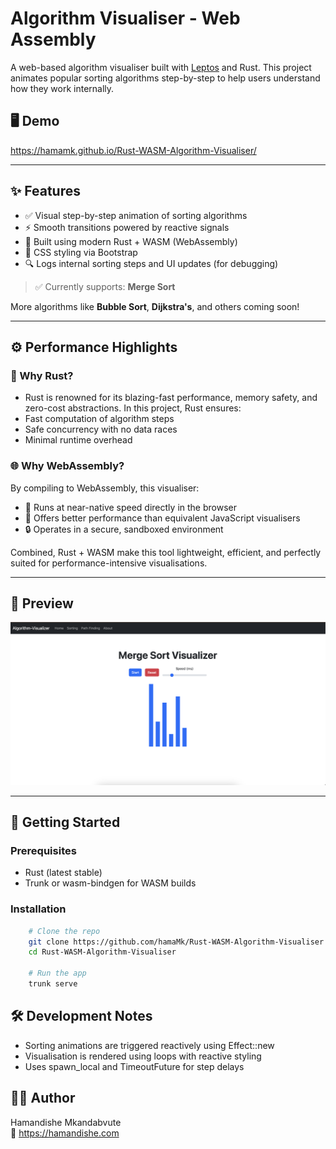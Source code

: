 # Algorithm Visualiser - Web Assembly

A web-based algorithm visualiser built with [Leptos](https://leptos.dev/) and Rust. This project animates popular sorting algorithms step-by-step to help users understand how they work internally.

## 🖥️ Demo
https://hamamk.github.io/Rust-WASM-Algorithm-Visualiser/

---

## ✨ Features

- ✅ Visual step-by-step animation of sorting algorithms
- ⚡ Smooth transitions powered by reactive signals
- 🧠 Built using modern Rust + WASM (WebAssembly)
- 🎨 CSS styling via Bootstrap 
- 🔍 Logs internal sorting steps and UI updates (for debugging)

> ✅ Currently supports: **Merge Sort**

More algorithms like **Bubble Sort**, **Dijkstra's**, and others coming soon!

---

## ⚙️ Performance Highlights
### 🦀 Why Rust?
* Rust is renowned for its blazing-fast performance, memory safety, and zero-cost abstractions. In this project, Rust ensures:
* Fast computation of algorithm steps
* Safe concurrency with no data races
* Minimal runtime overhead

### 🌐 Why WebAssembly?
By compiling to WebAssembly, this visualiser:
* 🚀 Runs at near-native speed directly in the browser
* 🧩 Offers better performance than equivalent JavaScript visualisers
* 🔒 Operates in a secure, sandboxed environment

Combined, Rust + WASM make this tool lightweight, efficient, and perfectly suited for performance-intensive visualisations.

---

## 📸 Preview

![merge sort visualisation screenshot](./static/demo-1.png)

---

## 🚀 Getting Started

### Prerequisites

- Rust (latest stable)
- Trunk or wasm-bindgen for WASM builds

### Installation

```bash
    # Clone the repo
    git clone https://github.com/hamaMk/Rust-WASM-Algorithm-Visualiser.git
    cd Rust-WASM-Algorithm-Visualiser
    
    # Run the app
    trunk serve
```


##  🛠️ Development Notes
* Sorting animations are triggered reactively using Effect::new
* Visualisation is rendered using <For> loops with reactive styling
* Uses spawn_local and TimeoutFuture for step delays


## 👨‍💻 Author
Hamandishe Mkandabvute  
🔗 https://hamandishe.com
